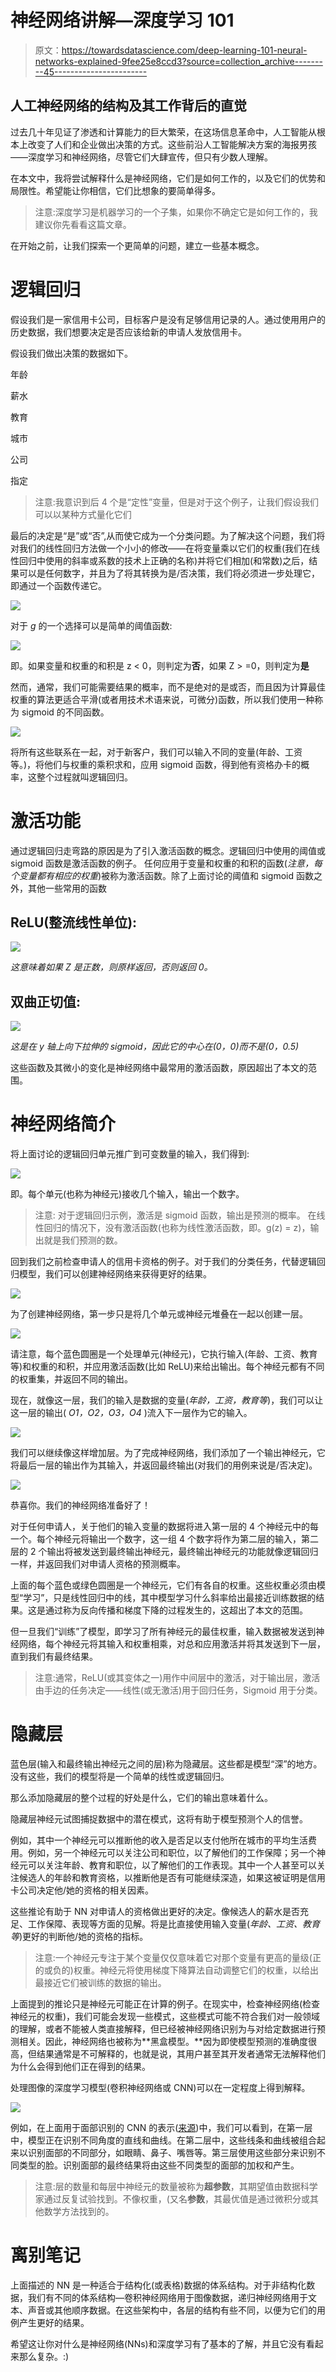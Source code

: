 # 神经网络讲解—深度学习 101

> 原文：<https://towardsdatascience.com/deep-learning-101-neural-networks-explained-9fee25e8ccd3?source=collection_archive---------45----------------------->

## 人工神经网络的结构及其工作背后的直觉

过去几十年见证了渗透和计算能力的巨大繁荣，在这场信息革命中，人工智能从根本上改变了人们和企业做出决策的方式。这些前沿人工智能解决方案的海报男孩——深度学习和神经网络，尽管它们大肆宣传，但只有少数人理解。

在本文中，我将尝试解释什么是神经网络，它们是如何工作的，以及它们的优势和局限性。希望能让你相信，它们比想象的要简单得多。

> 注意:深度学习是机器学习的一个子集，如果你不确定它是如何工作的，我建议你先看看这篇文章。

在开始之前，让我们探索一个更简单的问题，建立一些基本概念。

# 逻辑回归

假设我们是一家信用卡公司，目标客户是没有足够信用记录的人。通过使用用户的历史数据，我们想要决定是否应该给新的申请人发放信用卡。

假设我们做出决策的数据如下。

年龄

薪水

教育

城市

公司

指定

> 注意:我意识到后 4 个是“定性”变量，但是对于这个例子，让我们假设我们可以以某种方式量化它们

最后的决定是“是”或“否”,从而使它成为一个分类问题。为了解决这个问题，我们将对我们的线性回归方法做一个小小的修改——在将变量乘以它们的权重(我们在线性回归中使用的斜率或系数的技术上正确的名称)并将它们相加(和常数)之后，结果可以是任何数字，并且为了将其转换为是/否决策，我们将必须进一步处理它，即通过一个函数传递它。

![](img/f136e9fe4aa1ab5955ed06721837d96a.png)

对于 *g* 的一个选择可以是简单的阈值函数:

![](img/bf1f50b304df23e769e374f100c5098a.png)

即。如果变量和权重的和积是 z < 0，则判定为**否**，如果 Z > =0，则判定为**是**

然而，通常，我们可能需要结果的概率，而不是绝对的是或否，而且因为计算最佳权重的算法更适合平滑(或者用技术术语来说，可微分)函数，所以我们使用一种称为 sigmoid 的不同函数。

![](img/67005011c5066fcdf3b8f0d63e09960d.png)

将所有这些联系在一起，对于新客户，我们可以输入不同的变量(年龄、工资等。)，将他们与权重的乘积求和，应用 sigmoid 函数，得到他有资格办卡的概率，这整个过程就叫逻辑回归。

# 激活功能

通过逻辑回归走弯路的原因是为了引入激活函数的概念。逻辑回归中使用的阈值或 sigmoid 函数是激活函数的例子。
任何应用于变量和权重的和积的函数(*注意，每个变量都有相应的权重*)被称为激活函数。除了上面讨论的阈值和 sigmoid 函数之外，其他一些常用的函数

## ReLU(整流线性单位):

![](img/fc63720387ed48b6bb47571191826978.png)

*这意味着如果 Z 是正数，则原样返回，否则返回 0。*

## 双曲正切值:

![](img/cecd0d8860e214f3acbcf921cbc32603.png)

*这是在 y 轴上向下拉伸的 sigmoid，因此它的中心在(0，0)而不是(0，0.5)*

这些函数及其微小的变化是神经网络中最常用的激活函数，原因超出了本文的范围。

# 神经网络简介

将上面讨论的逻辑回归单元推广到可变数量的输入，我们得到:

![](img/804f017ea9c067778fec195f26a8f2e8.png)

即。每个单元(也称为神经元)接收几个输入，输出一个数字。

> 注意:
> 对于逻辑回归示例，激活是 sigmoid 函数，输出是预测的概率。
> 在线性回归的情况下，没有激活函数(也称为线性激活函数，即。g(z) = z)，输出就是我们预测的数。

回到我们之前检查申请人的信用卡资格的例子。对于我们的分类任务，代替逻辑回归模型，我们可以创建神经网络来获得更好的结果。

![](img/bd0d16d9aae43a02e6ae5712ac09f1de.png)

为了创建神经网络，第一步只是将几个单元或神经元堆叠在一起以创建一层。

![](img/10ee561a9764003393b3b7cad941ac98.png)

请注意，每个蓝色圆圈是一个处理单元(神经元)，它执行输入(年龄、工资、教育等)和权重的和积，并应用激活函数(比如 ReLU)来给出输出。每个神经元都有不同的权重集，并返回不同的输出。

现在，就像这一层，我们的输入是数据的变量(*年龄，工资，教育等*)，我们可以让这一层的输出( *O1，O2，O3，O4* )流入下一层作为它的输入。

![](img/ed86fa7422acb2e88ed98da7f70418d5.png)

我们可以继续像这样增加层。为了完成神经网络，我们添加了一个输出神经元，它将最后一层的输出作为其输入，并返回最终输出(对我们的用例来说是/否决定)。

![](img/c19f4772ab04b7ca770270e80824c9b4.png)

恭喜你。我们的神经网络准备好了！

对于任何申请人，关于他们的输入变量的数据将进入第一层的 4 个神经元中的每一个。每个神经元将输出一个数字，这一组 4 个数字将作为第二层的输入，第二层的 2 个输出将被发送到最终输出神经元，最终输出神经元的功能就像逻辑回归一样，并返回我们对申请人资格的预测概率。

上面的每个蓝色或绿色圆圈是一个神经元，它们有各自的权重。这些权重必须由模型“学习”，只是线性回归中的线，其中模型学习什么斜率给出最接近训练数据的结果。这是通过称为反向传播和梯度下降的过程发生的，这超出了本文的范围。

但一旦我们“训练”了模型，即学习了所有神经元的最佳权重，输入数据被发送到神经网络，每个神经元将其输入和权重相乘，对总和应用激活并将其发送到下一层，直到我们有最终结果。

> 注意:通常，ReLU(或其变体之一)用作中间层中的激活，对于输出层，激活由手边的任务决定——线性(或无激活)用于回归任务，Sigmoid 用于分类。

# 隐藏层

蓝色层(输入和最终输出神经元之间的层)称为隐藏层。这些都是模型“深”的地方。没有这些，我们的模型将是一个简单的线性或逻辑回归。

那么添加隐藏层的整个过程的好处是什么，它们的输出意味着什么。

隐藏层神经元试图捕捉数据中的潜在模式，这将有助于模型预测个人的信誉。

例如，其中一个神经元可以推断他的收入是否足以支付他所在城市的平均生活费用。例如，另一个神经元可以关注公司和职位，以了解他们的工作保障；另一个神经元可以关注年龄、教育和职位，以了解他们的工作表现。其中一个人甚至可以关注候选人的年龄和教育资格，以推断他是否有可能继续深造，如果这被证明是信用卡公司决定他/她的资格的相关因素。

这些推论有助于 NN 对申请人的资格做出更好的决定。像候选人的薪水是否充足、工作保障、表现等方面的见解。将是比直接使用输入变量(*年龄、工资、教育等*)更好的判断他/她的资格的指标。

> 注意:一个神经元专注于某个变量仅仅意味着它对那个变量有更高的量级(正的或负的)权重。神经元将使用梯度下降算法自动调整它们的权重，以给出最接近它们被训练的数据的输出。

上面提到的推论只是神经元可能正在计算的例子。在现实中，检查神经网络(检查神经元的权重)，我们可能会发现一些模式，这些模式可能不符合我们对一般领域的理解，或者不能被人类直接解释，但已经被神经网络识别为与对给定数据进行预测相关。因此，神经网络也被称为**黑盒模型。**因为即使模型预测的准确度很高，但结果通常是不可解释的，也就是说，其用户甚至其开发者通常无法解释他们为什么会得到他们正在得到的结果。

处理图像的深度学习模型(卷积神经网络或 CNN)可以在一定程度上得到解释。

![](img/4db9e77599f81054bbaf33c3fcecc889.png)

例如，在上面用于面部识别的 CNN 的表示([来源](https://ujjwalkarn.me/2016/08/11/intuitive-explanation-convnets/))中，我们可以看到，在第一层中，模型正在识别不同角度的直线和曲线。在第二层中，这些线条和曲线被组合起来以识别面部的不同部分，如眼睛、鼻子、嘴唇等。第三层使用这些部分来识别不同类型的脸。识别面部的最终结果将由这些不同类型的面部的加权和产生。

> 注意:层的数量和每层中神经元的数量被称为**超参数**，其期望值由数据科学家通过反复试验找到。不像权重，(又名**参数**，其最优值是通过微积分或其他数学方法找到的。

# 离别笔记

上面描述的 NN 是一种适合于结构化(或表格)数据的体系结构。对于非结构化数据，我们有不同的体系结构—卷积神经网络用于图像数据，递归神经网络用于文本、声音或其他顺序数据。在这些架构中，各层的结构有些不同，以便为它们的用例产生更好的结果。

希望这让你对什么是神经网络(NNs)和深度学习有了基本的了解，并且它没有看起来那么复杂。:)